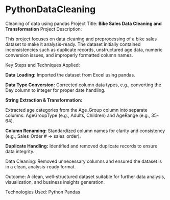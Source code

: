 # PythonDataCleaning
Cleaning of data using pandas 
Project Title: **Bike Sales Data Cleaning and Transformation**
Project Description:

This project focuses on data cleaning and preprocessing of a bike sales dataset to make it analysis-ready. The dataset initially contained inconsistencies such as duplicate records, unstructured age data, numeric conversion issues, and improperly formatted column names.

Key Steps and Techniques Applied:

**Data Loading:** Imported the dataset from Excel using pandas.

**Data Type Conversion:** Corrected column data types, e.g., converting the Day column to integer for proper date handling.

**String Extraction & Transformation:**

Extracted age categories from the Age_Group column into separate columns: AgeGroupType (e.g., Adults, Children) and AgeRange (e.g., 35-64).

**Column Renaming:** Standardized column names for clarity and consistency (e.g., Sales_Order # → sales_order).

**Duplicate Handling:** Identified and removed duplicate records to ensure data integrity.

Data Cleaning: Removed unnecessary columns and ensured the dataset is in a clean, analysis-ready format.

Outcome:
A clean, well-structured dataset suitable for further data analysis, visualization, and business insights generation.

Technologies Used:
Python
Pandas
